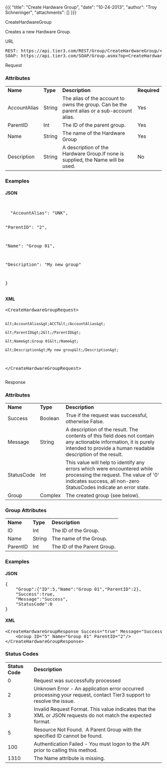{{{
  "title": "Create Hardware Group",
  "date": "10-24-2013",
  "author": "Troy Schneringer",
  "attachments": []
}}}

CreateHardwareGroup
<p>Creates a new Hardware Group.</p>
URL
<pre>REST: https://api.tier3.com/REST/Group/CreateHardwareGroup/&lt;format&gt;<br />SOAP: https://api.tier3.com/SOAP/Group.asmx?op=CreateHardwareGroup</pre> Request
<h3>Attributes</h3>
<table>
  <tbody>
    <tr>
      <td><strong>Name</strong>
      </td>
      <td><strong>Type</strong>
      </td>
      <td><strong>Description</strong>
      </td>
      <td><strong>Required</strong>
      </td>
    </tr>
    <tr>
      <td>AccountAlias</td>
      <td>String</td>
      <td>The alias of the account to owns the group. Can be the parent alias or a sub-account alias.</td>
      <td>Yes</td>
    </tr>
    <tr>
      <td>ParentID</td>
      <td>Int</td>
      <td>The ID of the parent group.</td>
      <td>Yes</td>
    </tr>
    <tr>
      <td>Name</td>
      <td>String</td>
      <td>The name of the Hardware Group</td>
      <td>Yes</td>
    </tr>
    <tr>
      <td>Description</td>
      <td>String</td>
      <td>A description of the Hardware Group.If none is supplied, the Name will be used.</td>
      <td>No</td>
    </tr>
  </tbody>
</table>
<h3>Examples</h3>
<h4>JSON</h4>
<pre>&nbsp;</pre>
<pre>  "AccountAlias": "UNK",

  "ParentID": "2",

  "Name": "Group 01",

  "Description": "My new group"

}</pre>
<h4>XML</h4>
<pre>&lt;CreateHardwareGroupRequest&gt;

    &lt;AccountAlias&gt;ACCT&lt;/AccountAlias&gt;

    &lt;ParentID&gt;2&lt;/ParentID&gt;

    &lt;Name&gt;Group 01&lt;/Name&gt;

    &lt;Description&gt;My new group&lt;/Description&gt;

&lt;/CreateHardwareGroupRequest&gt;</pre> Response
<h3>Attributes</h3>
<table>
  <tbody>
    <tr>
      <td><strong>Name</strong>
      </td>
      <td><strong>Type</strong>
      </td>
      <td><strong>Description</strong>
      </td>
    </tr>
    <tr>
      <td>Success</td>
      <td>Boolean</td>
      <td>True if the request was successful, otherwise False.</td>
    </tr>
    <tr>
      <td>Message</td>
      <td>String</td>
      <td>A description of the result. The contents of this field does not contain any actionable information, it is purely intended to provide a human readable description of the result.</td>
    </tr>
    <tr>
      <td>StatusCode</td>
      <td>Int</td>
      <td>This value will help to identify any errors which were encountered while processing the request. The value of '0' indicates success, all non-zero StatusCodes indicate an error state.</td>
    </tr>
    <tr>
      <td>Group</td>
      <td>Complex</td>
      <td>The created group (see below).</td>
    </tr>
  </tbody>
</table>
<h3>Group&nbsp;Attributes</h3>
<table>
  <tbody>
    <tr>
      <td><strong>Name</strong>
      </td>
      <td><strong>Type</strong>
      </td>
      <td><strong>Description</strong>
      </td>
    </tr>
    <tr>
      <td>ID</td>
      <td>Int</td>
      <td>The ID of the Group.</td>
    </tr>
    <tr>
      <td>Name</td>
      <td>String</td>
      <td>The name of the Group.</td>
    </tr>
    <tr>
      <td>ParentID</td>
      <td>Int</td>
      <td>The ID of the Parent Group.</td>
    </tr>
  </tbody>
</table>
<h3>Examples</h3>
<h4>JSON</h4>
<pre>{<br />    "Group":{"ID":5,"Name":"Group 01","ParentID":2},<br />    "Success":true,<br />    "Message":"Success",<br />    "StatusCode":0<br />}</pre>
<h4>XML</h4>
<pre>&lt;CreateHardwareGroupResponse Success="true" Message="Success" StatusCode="0"&gt;<br />    &lt;Group ID="5" Name="Group 01" ParentID="2"/&gt;<br />&lt;/CreateHardwareGroupResponse&gt;</pre>
<h3>Status Codes</h3>
<table>
  <tbody>
    <tr>
      <td><strong>Status Code</strong>
      </td>
      <td><strong>Description</strong>
      </td>
    </tr>
    <tr>
      <td>0</td>
      <td>Request was successfully processed</td>
    </tr>
    <tr>
      <td>2</td>
      <td>Unknown Error - An application error occurred processing your request, contact Tier3 support to resolve the issue.</td>
    </tr>
    <tr>
      <td>3</td>
      <td>Invalid Request Format. This value indicates that the XML or JSON requests do not match the expected format.</td>
    </tr>
    <tr>
      <td>5</td>
      <td>Resource Not Found. &nbsp;A Parent Group with the specified ID cannot be found.</td>
    </tr>
    <tr>
      <td>100</td>
      <td>Authentication Failed - You must logon to the API prior to calling this method.</td>
    </tr>
    <tr>
      <td>1310</td>
      <td>The Name attribute is missing.</td>
    </tr>
  </tbody>
</table>